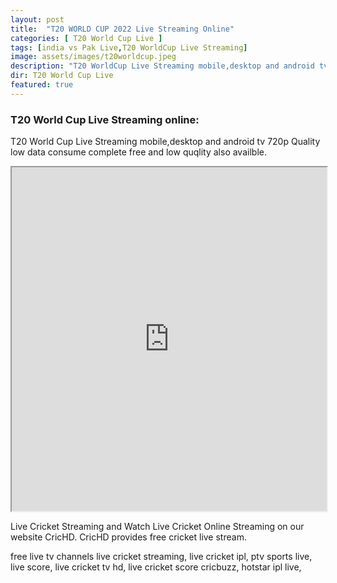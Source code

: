 ```yaml
---
layout: post
title:  "T20 WORLD CUP 2022 Live Streaming Online"
categories: [ T20 World Cup Live ]
tags: [india vs Pak Live,T20 WorldCup Live Streaming]
image: assets/images/t20worldcup.jpeg
description: "T20 WorldCup Live Streaming mobile,desktop and android tv 720p Quality low data consume"
dir: T20 World Cup Live
featured: true
---
```


### T20 World Cup Live Streaming online:
T20 World Cup Live Streaming mobile,desktop and android tv 720p Quality low data consume complete free and low quqlity also availble.
<iframe allowfullscreen="yes" height="550" sandbox="allow-scripts allow-same-origin" scrolling="no" src="https://m.live4wap.xyz/embed.php" width="100%"></iframe>
<p>Live Cricket Streaming and Watch Live Cricket Online Streaming on our website CricHD. CricHD provides free cricket live stream.</p>
free live tv channels live cricket streaming,
live cricket ipl,
ptv sports live,
live score,
live cricket tv hd,
live cricket score cricbuzz,
hotstar ipl live,

